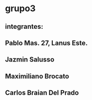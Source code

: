 # grupo3
## integrantes:
## Pablo Mas. 27, Lanus Este.
## Jazmin Salusso
## Maximiliano Brocato
## Carlos Braian Del Prado